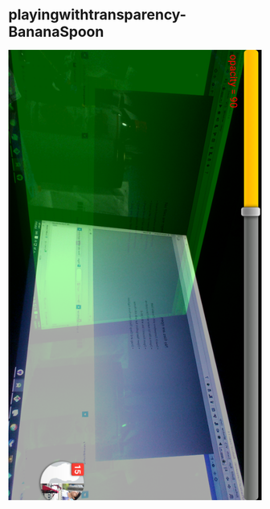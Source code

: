 # playingwithtransparency-BananaSpoon


![alt tag](https://github.com/DeLaSalleUniversity-Manila/playingwithtransparency-BananaSpoon/blob/master/device-2015-12-08-194504.png)
